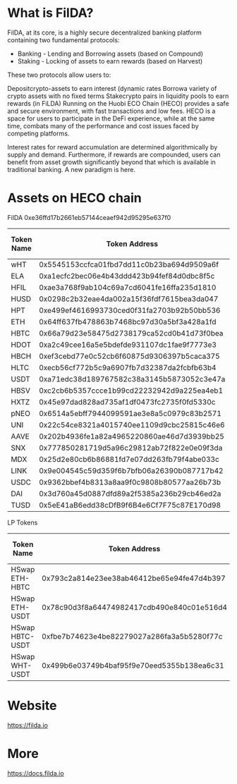 What is FilDA?
========
FilDA, at its core, is a highly secure decentralized banking platform containing two fundamental protocols:

- Banking - Lending and Borrowing assets (based on Compound)
- Staking - Locking of assets to earn rewards (based on Harvest)

These two protocols allow users to:

Depositcrypto-assets to earn interest (dynamic rates
Borrowa variety of crypto assets with no fixed terms
Stakecrypto pairs in liquidity pools to earn rewards (in FiLDA)
Running on the Huobi ECO Chain (HECO) provides a safe and secure environment, with fast transactions and low fees. HECO is a space for users to participate in the DeFi experience, while at the same time, combats many of the performance and cost issues faced by competing platforms.

Interest rates for reward accumulation are determined algorithmically by supply and demand. Furthermore, if rewards are compounded, users can benefit from asset growth significantly beyond that which is available in traditional banking. A new paradigm is here.

Assets on HECO chain
========
FilDA
0xe36ffd17b2661eb57144ceaef942d95295e637f0

| Token Name | Token Address | FilDA Token Name | fToken Address |
| ---------- | ------------- | -------------- | -------------- |
| wHT | 0x5545153ccfca01fbd7dd11c0b23ba694d9509a6f | fHT | 0x824151251B38056d54A15E56B73c54ba44811aF8 |
| ELA | 0xa1ecfc2bec06e4b43ddd423b94fef84d0dbc8f5c | fELA | 0x0AD0bee939E00C54f57f21FBec0fBa3cDA7DEF58 |
| HFIL | 0xae3a768f9ab104c69a7cd6041fe16ffa235d1810 | fHFIL | 0x043aFB65e93500CE5BCbf5Bbb41FC1fDcE2B7518 |
| HUSD | 0x0298c2b32eae4da002a15f36fdf7615bea3da047 | fHUSD | 0xB16Df14C53C4bcfF220F4314ebCe70183dD804c0 |
| HPT | 0xe499ef4616993730ced0f31fa2703b92b50bb536 | fHPT | 0x749E0198f12559E7606987F8e7bD3AA1DE6d236E |
| ETH | 0x64ff637fb478863b7468bc97d30a5bf3a428a1fd | fETH | 0x033F8C30bb17B47f6f1f46F3A42Cc9771CCbCAAE |
| HBTC | 0x66a79d23e58475d2738179ca52cd0b41d73f0bea | fHBTC | 0xF2a308d3Aea9bD16799A5984E20FDBfEf6c3F595 |
| HDOT | 0xa2c49cee16a5e5bdefde931107dc1fae9f7773e3 | fHDOT | 0xCca471B0d49c0d4835a5172Fd97ddDEA5C979100 |
| HBCH | 0xef3cebd77e0c52cb6f60875d9306397b5caca375 | fHBCH | 0x09e3d97A7CFbB116B416Dae284f119c1eC3Bd5ea |
| HLTC | 0xecb56cf772b5c9a6907fb7d32387da2fcbfb63b4 | fHLTC | 0x4937A83Dc1Fa982e435aeB0dB33C90937d54E424 |
| USDT | 0xa71edc38d189767582c38a3145b5873052c3e47a | fUSDT | 0xAab0C9561D5703e84867670Ac78f6b5b4b40A7c1 |
| HBSV | 0xc2cb6b5357ccce1b99cd22232942d9a225ea4eb1 | fHBSV | 0x74f8d9b701bd4d8ee4ec812af82c71eb67b9ec75 |
| HXTZ | 0x45e97dad828ad735af1df0473fc2735f0fd5330c | fHXTZ | 0xfea846a1284554036ac3191b5dfd786c0f4db611 |
| pNEO | 0x6514a5ebff7944099591ae3e8a5c0979c83b2571 | fPNEO | 0x92701DA6A28Ca70aA5Dfca2B8Ae2b4B8a22a0C11 |
| UNI | 0x22c54ce8321a4015740ee1109d9cbc25815c46e6 | fUNI | 0xAc9E3AE0C188eb583785246Fef37AEF9ea159fb7 |
| AAVE | 0x202b4936fe1a82a4965220860ae46d7d3939bb25 | fAAVE | 0x73Fa2931e060F7d43eE554fd1De7F61115fE1751 |
| SNX | 0x777850281719d5a96c29812ab72f822e0e09f3da | fSNX | 0x88962975FDE8C7805fE0f38b7c91C18f4d55bb40 |
| MDX | 0x25d2e80cb6b86881fd7e07dd263fb79f4abe033c | fMDX | 0x5788C014D41cA706DE03969E283eE7b93827B7B1 |
| LINK | 0x9e004545c59d359f6b7bfb06a26390b087717b42 | fLINK | 0x9E6f8357bae44C01ae69df807208c3f5E435BbeD |
| USDC | 0x9362bbef4b8313a8aa9f0c9808b80577aa26b73b | fUSDC | 0x8C86799D402CD6D5d05FBb271f5f421f277C230d |
| DAI | 0x3d760a45d0887dfd89a2f5385a236b29cb46ed2a | fDAI | 0x3D7a2A68D00F117e9c3cFCfA9c1c1f73cB52baFc |
| TUSD | 0x5eE41aB6edd38cDfB9f6B4e6Cf7F75c87E170d98 | fTUSD | 0xF173F3897753692E7465E0932fe2285707E7E609 |

LP Tokens

| Token Name | Token Address | FilDA Token Name | fToken Address |
| ---------- | ------------- | -------------- | -------------- |
| HSwap ETH-HBTC | 0x793c2a814e23ee38ab46412be65e94fe47d4b397 | fETH-HBTCLP | 0xafbfcbf4d52030cd9ab582d29182e706c0cc7879 |
| HSwap ETH-USDT | 0x78c90d3f8a64474982417cdb490e840c01e516d4 | fETH-USDTLP | 0x8177ce98623a6f15939c4adf02ea81852c7f3287 |
| HSwap HBTC-USDT | 0xfbe7b74623e4be82279027a286fa3a5b5280f77c | fHBTC-USDTLP | 0x5c7550baf1e7373bd4965f2cf13da2820cebfe37 |
| HSwap WHT-USDT | 0x499b6e03749b4baf95f9e70eed5355b138ea6c31 | fWHT-USDTLP | 0x0c81dc01d4886acee14d0a0506c26d4b3525b0b1 |

Website
========
https://filda.io

More
========
https://docs.filda.io


